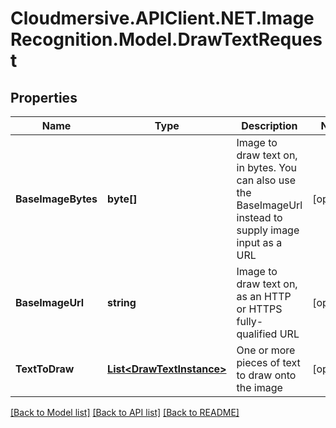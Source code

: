 # Cloudmersive.APIClient.NET.ImageRecognition.Model.DrawTextRequest
## Properties

Name | Type | Description | Notes
------------ | ------------- | ------------- | -------------
**BaseImageBytes** | **byte[]** | Image to draw text on, in bytes.  You can also use the BaseImageUrl instead to supply image input as a URL | [optional] 
**BaseImageUrl** | **string** | Image to draw text on, as an HTTP or HTTPS fully-qualified URL | [optional] 
**TextToDraw** | [**List&lt;DrawTextInstance&gt;**](DrawTextInstance.md) | One or more pieces of text to draw onto the image | [optional] 

[[Back to Model list]](../README.md#documentation-for-models) [[Back to API list]](../README.md#documentation-for-api-endpoints) [[Back to README]](../README.md)

